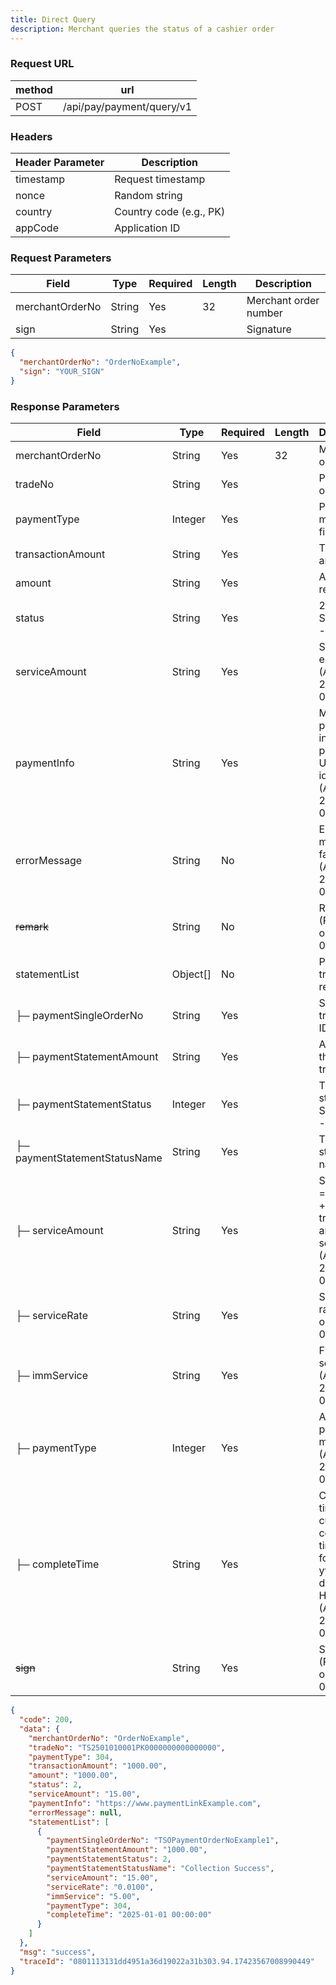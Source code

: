 ```yaml
---
title: Direct Query
description: Merchant queries the status of a cashier order
---
```


### Request URL

| method | url                       |
| ------ | ------------------------- |
| POST   | /api/pay/payment/query/v1 |

### Headers

| Header Parameter | Description             |
|------------------| ----------------------- |
| timestamp        | Request timestamp       |
| nonce            | Random string           |
| country          | Country code (e.g., PK) |
| appCode          | Application ID          |

### Request Parameters


| Field           | Type   | Required | Length | Description           |
| --------------- | ------ | -------- | ------ | --------------------- |
| merchantOrderNo | String | Yes      | 32     | Merchant order number |
| sign            | String | Yes      |        | Signature             |


```json title= request example
{
  "merchantOrderNo": "OrderNoExample",
  "sign": "YOUR_SIGN"
}
```

### Response Parameters


| Field                         | Type      | Required | Length | Description                                                                                      |
| ----------------------------- | --------- | -------- | ------ |--------------------------------------------------------------------------------------------------|
| merchantOrderNo               | String    | Yes      | 32     | Merchant order ID                                                                                |
| tradeNo                       | String    | Yes      |        | Platform order ID                                                                                |
| paymentType                   | Integer   | Yes      |        | Payment method: fixed as 0                                                                       |
| transactionAmount             | String    | Yes      |        | Transaction amount                                                                               |
| amount                        | String    | Yes      |        | Amount received                                                                                  |
| status                        | String    | Yes      |        | 2 - Success, 3 - Failed                                                                          |
| serviceAmount                 | String    | Yes      |        | Service fee, e.g., 18.02 (Added on 2025-05-06)                                                   |
| paymentInfo                   | String    | Yes      |        | Main payment info, e.g., payment URL or identifier (Added on 2025-05-06)                         |
| errorMessage                  | String    | No       |        | Error message if failed (Added on 2025-05-06)                                                    |
| ~~remark~~                    | String    | No       |        | Remark (Removed on 2025-05-06)                                                                   |
| statementList                 | Object\[] | No       |        | Payment transaction records                                                                      |
| ├─ paymentSingleOrderNo       | String    | Yes      |        | Single transaction ID                                                                            |
| ├─ paymentStatementAmount     | String    | Yes      |        | Amount of this transaction                                                                       |
| ├─ paymentStatementStatus     | Integer   | Yes      |        | Transaction status: 2 - Success, 3 - Failed                                                      |
| ├─ paymentStatementStatusName | String    | Yes      |        | Transaction status name                                                                          |
| ├─ serviceAmount              | String    | Yes      |        | Service fee = fixed fee + transaction amount × service rate (Added on 2025-05-06)                |
| ├─ serviceRate                | String    | Yes      |        | Service rate (Added on 2025-05-06)                                                               |
| ├─ immService                 | String    | Yes      |        | Fixed service fee (Added on 2025-05-06)                                                          |
| ├─ paymentType                | Integer   | Yes      |        | Actual payment method (Added on 2025-05-06)                                                      |
| ├─ completeTime               | String    | Yes      |        | Completion time in current country timezone, format: yyyy-MM-dd HH\:mm\:ss (Added on 2025-05-06) |
| ~~sign~~                      | String    | Yes      |        | Signature (Removed on 2025-05-06)                                                                |

```json title= response example
{
  "code": 200,
  "data": {
    "merchantOrderNo": "OrderNoExample",
    "tradeNo": "TS2501010001PK0000000000000000",
    "paymentType": 304,
    "transactionAmount": "1000.00",
    "amount": "1000.00",
    "status": 2,
    "serviceAmount": "15.00",
    "paymentInfo": "https://www.paymentLinkExample.com",
    "errorMessage": null,
    "statementList": [
      {
        "paymentSingleOrderNo": "TSOPaymentOrderNoExample1",
        "paymentStatementAmount": "1000.00",
        "paymentStatementStatus": 2,
        "paymentStatementStatusName": "Collection Success",
        "serviceAmount": "15.00",
        "serviceRate": "0.0100",
        "immService": "5.00",
        "paymentType": 304,
        "completeTime": "2025-01-01 00:00:00"
      }
    ]
  },
  "msg": "success",
  "traceId": "0801113131dd4951a36d19022a31b303.94.17423567008990449"
}
```